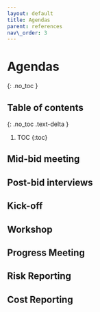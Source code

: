 ```yaml
---
layout: default
title: Agendas
parent: references
nav\_order: 3
---
```


# Agendas
{: .no\_toc }

## Table of contents
{: .no\_toc .text-delta }

1. TOC
{:toc} 

## Mid-bid meeting

## Post-bid interviews

## Kick-off

## Workshop

## Progress Meeting

## Risk Reporting

## Cost Reporting
